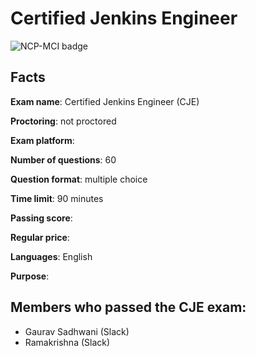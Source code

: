 # Certified Jenkins Engineer

![NCP-MCI badge](/Nutanix/ncp-mci-badge.png)

## Facts

**Exam name**: Certified Jenkins Engineer (CJE)

**Proctoring**: not proctored

**Exam platform**: 

**Number of questions**: 60

**Question format**: multiple choice

**Time limit**: 90 minutes

**Passing score**: 

**Regular price**: 

**Languages**: English

**Purpose**: 


## Members who passed the CJE exam:
- Gaurav Sadhwani (Slack)
- Ramakrishna (Slack)
